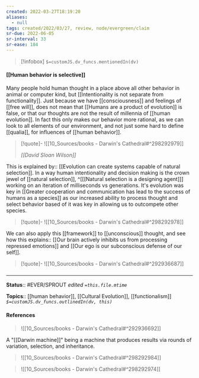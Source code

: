 ```yaml
---
created: 2022-03-27T18:19:20 
aliases:
  - null
tags: created/2022/03/27, review, node/evergreen/claim
sr-due: 2022-06-05
sr-interval: 33
sr-ease: 184
---
```

> [!infobox]
`$=customJS.dv_funcs.mentionedIn(dv)`

#### [[Human behavior is selective]] 


Many people hold human thought in a place above all other behavior in animal or computer kind,
but [[Intentionality is not separate from functionality]].
Just because we have [[consciousness]] and feelings of [[free will]],
does not mean that [[Humans are a product of evolution]] is false,
or that our thoughts are not the result of millennia of [[human evolution]].
In fact this only makes our behavior more rational,
as we can look to all elements of our environment,
and not just some hard to define [[qualia]],
for influences of [[human behavior]].

> [!quote]-
> ![[10_Sources/books - Darwin's Cathedral#^298292979]]
> 
> <cite>[[David Sloan Wilson]]</cite>

This is
explained by:: [[Evolution can create systems capable of natural selection]].
In a way human intentionality and decision making is the crown jewel of [[natural selection]], 
^[[[Natural selection is a designing agent]]]
working on an iteration of milliseconds vs generations.
It's evolution was key in [[Greater cooperation and communication has lead to the success of humans as a species]]
as our increased ability to process thought and select behavior based of it was key in allowing us to outcompete other species.

> [!quote]-
> ![[10_Sources/books - Darwin's Cathedral#^298292978]]

We can also apply this [[framework]] to [[unconscious]] thought, and see how this
explains:: [[Our brain actively inhibits us from processing repressed emotions]] and [[Our ego is our subconscious defense of our self]].

> [!quote]-
> ![[10_Sources/books - Darwin's Cathedral#^292936687]]

### <hr class="footnote"/>

**Status**:: #EVER/SPROUT
*edited `=this.file.mtime`*

**Topics**:: [[human behavior]], [[Cultural Evolution]], [[functionalism]]
*`$=customJS.dv_funcs.outlinedIn(dv, this)`*

#### References

> ![[10_Sources/books - Darwin's Cathedral#^292936692]]

A "[[Darwin machine]]" being a machine that produces results via rounds of variation, selection, and inheritance. 

> ![[10_Sources/books - Darwin's Cathedral#^298292984]]

> ![[10_Sources/books - Darwin's Cathedral#^298292974]]

